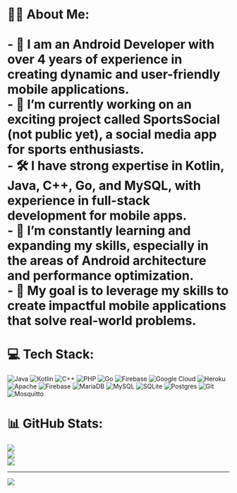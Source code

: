 # 👩‍💻 About Me:<br><br>- 📱 I am an **Android Developer** with over 4 years of experience in creating dynamic and user-friendly mobile applications.<br>- 🚀 I’m currently working on an exciting project called **SportsSocial** (not public yet), a social media app for sports enthusiasts.<br>- 🛠️ I have strong expertise in **Kotlin**, **Java**, **C++**, **Go**, and **MySQL**, with experience in full-stack development for mobile apps.<br>- 🌱 I’m constantly learning and expanding my skills, especially in the areas of Android architecture and performance optimization.<br>- 🎯 My goal is to leverage my skills to create impactful mobile applications that solve real-world problems.


# 💻 Tech Stack:
![Java](https://img.shields.io/badge/java-%23ED8B00.svg?style=plastic&logo=openjdk&logoColor=white) ![Kotlin](https://img.shields.io/badge/kotlin-%237F52FF.svg?style=plastic&logo=kotlin&logoColor=white) ![C++](https://img.shields.io/badge/c++-%2300599C.svg?style=plastic&logo=c%2B%2B&logoColor=white) ![PHP](https://img.shields.io/badge/php-%23777BB4.svg?style=plastic&logo=php&logoColor=white) ![Go](https://img.shields.io/badge/go-%2300ADD8.svg?style=plastic&logo=go&logoColor=white) ![Firebase](https://img.shields.io/badge/firebase-%23039BE5.svg?style=plastic&logo=firebase) ![Google Cloud](https://img.shields.io/badge/GoogleCloud-%234285F4.svg?style=plastic&logo=google-cloud&logoColor=white) ![Heroku](https://img.shields.io/badge/heroku-%23430098.svg?style=plastic&logo=heroku&logoColor=white) ![Apache](https://img.shields.io/badge/apache-%23D42029.svg?style=plastic&logo=apache&logoColor=white) ![Firebase](https://img.shields.io/badge/firebase-a08021?style=plastic&logo=firebase&logoColor=ffcd34) ![MariaDB](https://img.shields.io/badge/MariaDB-003545?style=plastic&logo=mariadb&logoColor=white) ![MySQL](https://img.shields.io/badge/mysql-4479A1.svg?style=plastic&logo=mysql&logoColor=white) ![SQLite](https://img.shields.io/badge/sqlite-%2307405e.svg?style=plastic&logo=sqlite&logoColor=white) ![Postgres](https://img.shields.io/badge/postgres-%23316192.svg?style=plastic&logo=postgresql&logoColor=white) ![Git](https://img.shields.io/badge/git-%23F05033.svg?style=plastic&logo=git&logoColor=white) ![Mosquitto](https://img.shields.io/badge/mosquitto-%233C5280.svg?style=plastic&logo=eclipsemosquitto&logoColor=white)
# 📊 GitHub Stats:
![](https://github-readme-stats.vercel.app/api?username=martinmichuki8&theme=default&hide_border=false&include_all_commits=true&count_private=true)<br/>
![](https://github-readme-streak-stats.herokuapp.com/?user=martinmichuki8&theme=default&hide_border=false)<br/>
![](https://github-readme-stats.vercel.app/api/top-langs/?username=martinmichuki8&theme=default&hide_border=false&include_all_commits=true&count_private=true&layout=compact)

---
[![](https://visitcount.itsvg.in/api?id=martinmichuki8&icon=0&color=0)](https://visitcount.itsvg.in)

<!-- Proudly created with GPRM ( https://gprm.itsvg.in ) -->
